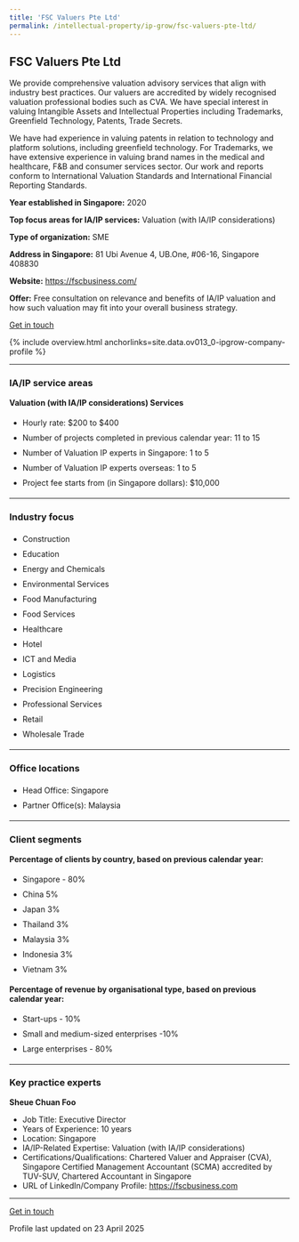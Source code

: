 ```yaml
---
title: 'FSC Valuers Pte Ltd'
permalink: /intellectual-property/ip-grow/fsc-valuers-pte-ltd/
---
```


## FSC Valuers Pte Ltd

We provide comprehensive valuation advisory services that align with industry best practices. Our valuers are accredited by widely recognised valuation professional bodies such as CVA. We have special interest in valuing Intangible Assets and Intellectual Properties including Trademarks, Greenfield Technology, Patents, Trade Secrets.

We have had experience in valuing patents in relation to technology and platform solutions, including greenfield technology. For Trademarks, we have extensive experience in valuing brand names in the medical and healthcare, F&B and consumer services sector. Our work and reports conform to International Valuation Standards and International Financial Reporting Standards.

<b>Year established in Singapore:</b> 2020

<b>Top focus areas for IA/IP services:</b> Valuation (with IA/IP considerations)

<b>Type of organization:</b> SME

<b>Address in Singapore:</b> 81 Ubi Avenue 4, UB.One, #06-16, Singapore 408830

<b>Website:</b> <a href='https://fscbusiness.com/'>https://fscbusiness.com/</a>

<b>Offer:</b> Free consultation on relevance and benefits of IA/IP valuation and how such valuation may fit into your overall business strategy.

<a class='btn' href='https://form.gov.sg/67cffe45a748faa00fbd288d' target='_blank' rel='noopener'>Get in touch</a>

{% include overview.html anchorlinks=site.data.ov013_0-ipgrow-company-profile %}

---
<a name='ip-related-service-areas'></a>
### IA/IP service areas

**Valuation (with IA/IP considerations) Services**

<ul>
<li style='line-height: 27px; margin: 0px 0px !important'>Hourly rate:  $200 to $400</li>
<li style='line-height: 27px; margin: 0px 0px !important'>Number of projects completed in previous calendar year: 11 to 15</li>
<li style='line-height: 27px; margin: 0px 0px !important'>Number of Valuation IP experts in Singapore: 1 to 5</li>
<li style='line-height: 27px; margin: 0px 0px !important'>Number of Valuation IP experts overseas: 1 to 5</li>
<li style='line-height: 27px; margin: 0px 0px !important'>Project fee starts from (in Singapore dollars):  $10,000</li>
</ul>

---
<a name='industry-focus'></a>
### Industry focus

<ul><li style='line-height: 27px; margin: 0px 0px !important'> Construction</li><li style='line-height: 27px; margin: 0px 0px !important'>Education</li><li style='line-height: 27px; margin: 0px 0px !important'>Energy and Chemicals</li><li style='line-height: 27px; margin: 0px 0px !important'>Environmental Services</li><li style='line-height: 27px; margin: 0px 0px !important'>Food Manufacturing</li><li style='line-height: 27px; margin: 0px 0px !important'>Food Services</li><li style='line-height: 27px; margin: 0px 0px !important'>Healthcare</li><li style='line-height: 27px; margin: 0px 0px !important'>Hotel</li><li style='line-height: 27px; margin: 0px 0px !important'>ICT and Media</li><li style='line-height: 27px; margin: 0px 0px !important'>Logistics</li><li style='line-height: 27px; margin: 0px 0px !important'>Precision Engineering</li><li style='line-height: 27px; margin: 0px 0px !important'>Professional Services</li><li style='line-height: 27px; margin: 0px 0px !important'>Retail</li><li style='line-height: 27px; margin: 0px 0px !important'>Wholesale Trade</li></ul>

---
<a name='office-locations'></a>
### Office locations

<ul><li style='line-height: 27px; margin: 0px 0px !important'> Head Office: Singapore</li><li style='line-height: 27px; margin: 0px 0px !important'>Partner Office(s): Malaysia</li></ul>

---
<a name='client-segments'></a>
### Client segments

**Percentage of clients by country, based on previous calendar year:**

<ul><li style='line-height: 27px; margin: 0px 0px !important'> Singapore - 80% </li><li style='line-height: 27px; margin: 0px 0px !important'>China 5% </li><li style='line-height: 27px; margin: 0px 0px !important'>Japan 3% </li><li style='line-height: 27px; margin: 0px 0px !important'>Thailand 3%</li><li style='line-height: 27px; margin: 0px 0px !important'>Malaysia 3%</li><li style='line-height: 27px; margin: 0px 0px !important'>Indonesia 3%</li><li style='line-height: 27px; margin: 0px 0px !important'>Vietnam 3%</li></ul>

**Percentage of revenue by organisational type, based on previous calendar year:**

<ul><li style='line-height: 27px; margin: 0px 0px !important'> Start-ups - 10% </li><li style='line-height: 27px; margin: 0px 0px !important'>Small and medium-sized enterprises -10%</li><li style='line-height: 27px; margin: 0px 0px !important'>Large enterprises - 80%</li></ul>

---
<a name='key-practice-experts'></a>
### Key practice experts

**Sheue Chuan Foo**

- Job Title: Executive Director
- Years of Experience: 10 years
- Location: Singapore
- IA/IP-Related Expertise: Valuation (with IA/IP considerations)
- Certifications/Qualifications: Chartered Valuer and Appraiser (CVA), Singapore Certified Management Accountant (SCMA) accredited by TUV-SUV, Chartered Accountant in Singapore
- URL of LinkedIn/Company Profile: <a href="https://fscbusiness.com" target="_blank" rel="noopener">https://fscbusiness.com</a>

---
<p>
<a class='btn' href='https://form.gov.sg/67cffe45a748faa00fbd288d' target='_blank' rel='noopener'>Get in touch</a>
</p>
Profile last updated on 23 April 2025
